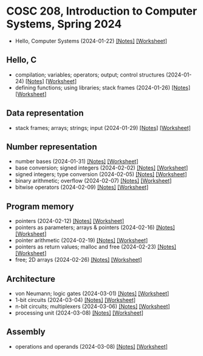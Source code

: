 # COSC 208, Introduction to Computer Systems, Spring 2024

* Hello, Computer Systems (2024-01-22) [[Notes]](2024-01-22.notes.html) 
[[Worksheet]](2024-01-22.worksheet.html)

## Hello, C
* compilation; variables; operators; output; control structures (2024-01-24) [[Notes]](2024-01-24.notes.html) 
[[Worksheet]](2024-01-24.worksheet.html)
* defining functions; using libraries; stack frames (2024-01-26) [[Notes]](2024-01-26.notes.html) 
[[Worksheet]](2024-01-26.worksheet.html)

## Data representation
* stack frames; arrays; strings; input (2024-01-29) [[Notes]](2024-01-29.notes.html) 
[[Worksheet]](2024-01-29.worksheet.html)

## Number representation
* number bases (2024-01-31) [[Notes]](2024-01-31.notes.html) 
[[Worksheet]](2024-01-31.worksheet.html)
* base conversion; signed integers (2024-02-02) [[Notes]](2024-02-02.notes.html) 
[[Worksheet]](2024-02-02.worksheet.html)
* signed integers; type conversion (2024-02-05) [[Notes]](2024-02-05.notes.html) 
[[Worksheet]](2024-02-05.worksheet.html)
*  binary arithmetic; overflow (2024-02-07) [[Notes]](2024-02-07.notes.html) 
[[Worksheet]](2024-02-07.worksheet.html)
* bitwise operators (2024-02-09) [[Notes]](2024-02-09.notes.html) 
[[Worksheet]](2024-02-09.worksheet.html)

## Program memory
* pointers (2024-02-12) [[Notes]](2024-02-12.notes.html) 
[[Worksheet]](2024-02-12.worksheet.html)
* pointers as parameters; arrays & pointers (2024-02-16) [[Notes]](2024-02-16.notes.html) 
[[Worksheet]](2024-02-16.worksheet.html)
* pointer arithmetic (2024-02-19) [[Notes]](2024-02-19.notes.html) 
[[Worksheet]](2024-02-19.worksheet.html)
* pointers as return values; malloc and free (2024-02-23) [[Notes]](2024-02-23.notes.html) 
[[Worksheet]](2024-02-23.worksheet.html)
* free; 2D arrays (2024-02-26) [[Notes]](2024-02-26.notes.html) 
[[Worksheet]](2024-02-26.worksheet.html)

## Architecture
* von Neumann; logic gates (2024-03-01) [[Notes]](2024-03-01.notes.html) 
[[Worksheet]](2024-03-01.worksheet.html)
* 1-bit circuits (2024-03-04) [[Notes]](2024-03-04.notes.html) 
[[Worksheet]](2024-03-04.worksheet.html)
* n-bit circuits; multiplexers (2024-03-06) [[Notes]](2024-03-06.notes.html) 
[[Worksheet]](2024-03-06.worksheet.html)
* processing unit (2024-03-08) [[Notes]](2024-03-08.notes.html) 
[[Worksheet]](2024-03-08.worksheet.html)

## Assembly
* operations and operands (2024-03-08) [[Notes]](2024-03-18.notes.html) 
[[Worksheet]](2024-03-18.worksheet.html)
